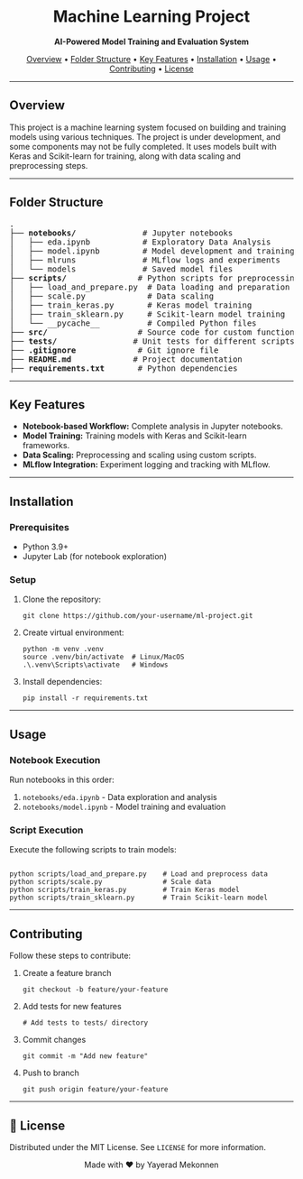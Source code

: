 <h1 align="center">Machine Learning Project</h1>

<p align="center">
  <strong>AI-Powered Model Training and Evaluation System</strong>
</p>

<p align="center">
  <a href="#overview">Overview</a> •
  <a href="#folder-structure">Folder Structure</a> •
  <a href="#key-features">Key Features</a> •
  <a href="#installation">Installation</a> •
  <a href="#usage">Usage</a> •
  <a href="#contributing">Contributing</a> •
  <a href="#license">License</a>
</p>

---

<h2 id="overview"> Overview</h2>

<p>
  This project is a machine learning system focused on building and training models using various techniques. The project is under development, and some components may not be fully completed. It uses models built with Keras and Scikit-learn for training, along with data scaling and preprocessing steps.
</p>

---

<h2 id="folder-structure"> Folder Structure</h2>

<pre>
.
├── <strong>notebooks/</strong>              # Jupyter notebooks
│   ├── eda.ipynb           # Exploratory Data Analysis
│   ├── model.ipynb         # Model development and training
│   ├── mlruns              # MLflow logs and experiments
│   └── models              # Saved model files
├── <strong>scripts/</strong>               # Python scripts for preprocessing and model training
│   ├── load_and_prepare.py  # Data loading and preparation
│   ├── scale.py             # Data scaling
│   ├── train_keras.py       # Keras model training
│   ├── train_sklearn.py     # Scikit-learn model training
│   └── __pycache__          # Compiled Python files
├── <strong>src/</strong>                   # Source code for custom functions/modules
├── <strong>tests/</strong>                # Unit tests for different scripts
├── <strong>.gitignore</strong>             # Git ignore file
├── <strong>README.md</strong>             # Project documentation
├── <strong>requirements.txt</strong>       # Python dependencies
</pre>

---

<h2 id="key-features"> Key Features</h2>

<ul>
  <li><strong>Notebook-based Workflow:</strong> Complete analysis in Jupyter notebooks.</li>
  <li><strong>Model Training:</strong> Training models with Keras and Scikit-learn frameworks.</li>
  <li><strong>Data Scaling:</strong> Preprocessing and scaling using custom scripts.</li>
  <li><strong>MLflow Integration:</strong> Experiment logging and tracking with MLflow.</li>
</ul>

---

<h2 id="installation"> Installation</h2>

<h3>Prerequisites</h3>
<ul>
  <li>Python 3.9+</li>
  <li>Jupyter Lab (for notebook exploration)</li>
</ul>

<h3>Setup</h3>

<ol>
  <li>Clone the repository:</li>
  <pre><code>git clone https://github.com/your-username/ml-project.git</code></pre>
  
  <li>Create virtual environment:</li>
  <pre><code>python -m venv .venv
source .venv/bin/activate  # Linux/MacOS
.\.venv\Scripts\activate   # Windows</code></pre>
  
  <li>Install dependencies:</li>
  <pre><code>pip install -r requirements.txt</code></pre>
</ol>

---

<h2 id="usage"> Usage</h2>

<h3>Notebook Execution</h3>
<p>Run notebooks in this order:</p>
<ol>
  <li><code>notebooks/eda.ipynb</code> - Data exploration and analysis</li>
  <li><code>notebooks/model.ipynb</code> - Model training and evaluation</li>
</ol>

<h3>Script Execution</h3>
<p>Execute the following scripts to train models:</p>
<pre><code>
python scripts/load_and_prepare.py    # Load and preprocess data
python scripts/scale.py               # Scale data
python scripts/train_keras.py         # Train Keras model
python scripts/train_sklearn.py       # Train Scikit-learn model
</code></pre>

---

<h2 id="contributing"> Contributing</h2>

<p>Follow these steps to contribute:</p>
<ol>
  <li>Create a feature branch</li>
  <pre><code>git checkout -b feature/your-feature</code></pre>
  
  <li>Add tests for new features</li>
  <pre><code># Add tests to tests/ directory</code></pre>
  
  <li>Commit changes</li>
  <pre><code>git commit -m "Add new feature"</code></pre>
  
  <li>Push to branch</li>
  <pre><code>git push origin feature/your-feature</code></pre>
</ol>

---

<h2 id="license">📜 License</h2>

<p>
  Distributed under the MIT License. See <code>LICENSE</code> for more information.
</p>

<p align="center">
  Made with ❤️ by Yayerad Mekonnen
</p>
